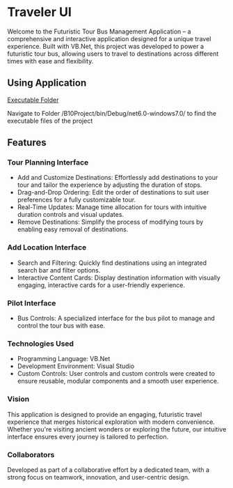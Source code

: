 # Traveler UI
Welcome to the Futuristic Tour Bus Management Application – a comprehensive and interactive application designed for a unique travel experience. Built with VB.Net, this project was developed to power a futuristic tour bus, allowing users to travel to destinations across different times with ease and flexibility.

## Using Application
[Executable Folder](./B10Project/bin/Debug/net6.0-windows7.0)

Navigate to Folder /B10Project/bin/Debug/net6.0-windows7.0/ to find the executable files of the project

## Features
### Tour Planning Interface
- Add and Customize Destinations: Effortlessly add destinations to your tour and tailor the experience by adjusting the duration of stops.
- Drag-and-Drop Ordering: Edit the order of destinations to suit user preferences for a fully customizable tour.
- Real-Time Updates: Manage time allocation for tours with intuitive duration controls and visual updates.
- Remove Destinations: Simplify the process of modifying tours by enabling easy removal of destinations.
### Add Location Interface
- Search and Filtering: Quickly find destinations using an integrated search bar and filter options.
- Interactive Content Cards: Display destination information with visually engaging, interactive cards for a user-friendly experience.
### Pilot Interface
- Bus Controls: A specialized interface for the bus pilot to manage and control the tour bus with ease.
### Technologies Used
- Programming Language: VB.Net
- Development Environment: Visual Studio
- Custom Controls: User controls and custom controls were created to ensure reusable, modular components and a smooth user experience.
### Vision
This application is designed to provide an engaging, futuristic travel experience that merges historical exploration with modern convenience. Whether you're visiting ancient wonders or exploring the future, our intuitive interface ensures every journey is tailored to perfection.

### Collaborators
Developed as part of a collaborative effort by a dedicated team, with a strong focus on teamwork, innovation, and user-centric design.
